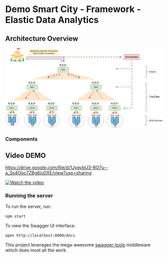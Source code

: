 # Demo Smart City - Framework -Elastic Data Analytics

## Architecture Overview
![alt text](ArchitectureOverview.png "Architecture Overview")

### Components


## Video DEMO
https://drive.google.com/file/d/1JygybU3-RO7u--a_Ss4Ooc7ZBg6iuDXE/view?usp=sharing

[![Watch the video](https://iili.io/76Vjwb.th.png)](https://drive.google.com/file/d/1JygybU3-RO7u--a_Ss4Ooc7ZBg6iuDXE/view?usp=sharing)

### Running the server
To run the server, run:

```
npm start
```

To view the Swagger UI interface:

```
open http://localhost:8080/docs
```

This project leverages the mega-awesome [swagger-tools](https://github.com/apigee-127/swagger-tools) middleware which does most all the work.

